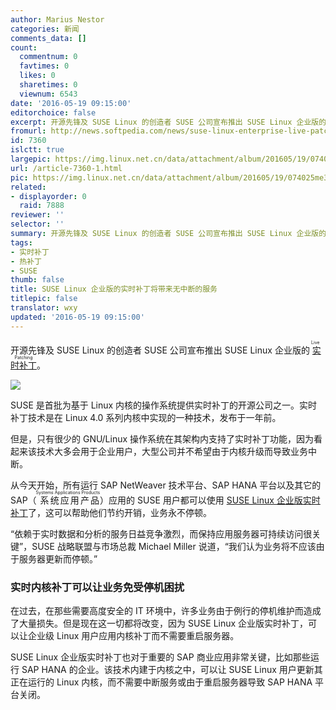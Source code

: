 ```yaml
---
author: Marius Nestor
categories: 新闻
comments_data: []
count:
  commentnum: 0
  favtimes: 0
  likes: 0
  sharetimes: 0
  viewnum: 6543
date: '2016-05-19 09:15:00'
editorchoice: false
excerpt: 开源先锋及 SUSE Linux 的创造者 SUSE 公司宣布推出 SUSE Linux 企业版的实时补丁（Live Patching）。
fromurl: http://news.softpedia.com/news/suse-linux-enterprise-live-patching-promises-100-uptime-for-businesses-504167.shtml
id: 7360
islctt: true
largepic: https://img.linux.net.cn/data/attachment/album/201605/19/074025me3zzpevrj1eppy3.jpg
url: /article-7360-1.html
pic: https://img.linux.net.cn/data/attachment/album/201605/19/074025me3zzpevrj1eppy3.jpg.thumb.jpg
related:
- displayorder: 0
  raid: 7888
reviewer: ''
selector: ''
summary: 开源先锋及 SUSE Linux 的创造者 SUSE 公司宣布推出 SUSE Linux 企业版的实时补丁（Live Patching）。
tags:
- 实时补丁
- 热补丁
- SUSE
thumb: false
title: SUSE Linux 企业版的实时补丁将带来无中断的服务
titlepic: false
translator: wxy
updated: '2016-05-19 09:15:00'
---
```


开源先锋及 SUSE Linux 的创造者 SUSE 公司宣布推出 SUSE Linux 企业版的<ruby> <a href="https://www.suse.com/products/live-patching/">  实时补丁 </a> <rp>  （ </rp> <rt>  Live Patching </rt> <rp>  ） </rp></ruby>。


![](/data/attachment/album/201605/19/074025me3zzpevrj1eppy3.jpg)


SUSE 是首批为基于 Linux 内核的操作系统提供实时补丁的开源公司之一。实时补丁技术是在 Linux 4.0 系列内核中实现的一种技术，发布于一年前。


但是，只有很少的 GNU/Linux 操作系统在其架构内支持了实时补丁功能，因为看起来该技术大多会用于企业用户，大型公司并不希望由于内核升级而导致业务中断。


从今天开始，所有运行 SAP NetWeaver 技术平台、SAP HANA 平台以及其它的 SAP（<ruby> 系统应用产品 <rp>  （ </rp> <rt>  Systems Applications Products </rt> <rp>  ） </rp></ruby>）应用的 SUSE 用户都可以使用 [SUSE Linux 企业版实时补丁](https://www.suse.com/products/live-patching/)了，这可以帮助他们节约开销，业务永不停顿。


“依赖于实时数据和分析的服务日益竞争激烈，而保持应用服务器可持续访问很关键”，SUSE 战略联盟与市场总裁 Michael Miller 说道，“我们认为业务将不应该由于服务器更新而停顿。”


### 实时内核补丁可以让业务免受停机困扰


在过去，在那些需要高度安全的 IT 环境中，许多业务由于例行的停机维护而造成了大量损失。但是现在这一切都将改变，因为 SUSE Linux 企业版实时补丁，可以让企业级 Linux 用户应用内核补丁而不需要重启服务器。


SUSE Linux 企业版实时补丁也对于重要的 SAP 商业应用非常关键，比如那些运行 SAP HANA 的企业。该技术内建于内核之中，可以让 SUSE Linux 用户更新其正在运行的 Linux 内核，而不需要中断服务或由于重启服务器导致 SAP HANA 平台关闭。